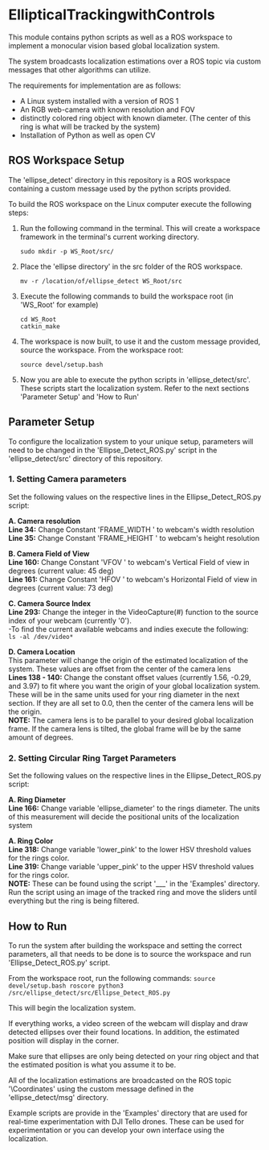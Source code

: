 
# EllipticalTrackingwithControls

This module contains python scripts as well as a ROS workspace to implement a monocular vision based global localization system. 

The system broadcasts localization estimations over a  ROS topic via custom messages that other algorithms can utilize.

The requirements for implementation are as follows:

- A Linux system installed with a version of ROS 1
- An RGB web-camera with known resolution and FOV
- distinctly colored ring object with known diameter. (The center of this ring is what will be tracked by the system)
- Installation of Python as well as open CV

## ROS Workspace Setup
The 'ellipse_detect' directory in this repository is a ROS workspace containing a custom message used by the python scripts provided. 

To build the ROS workspace on the Linux computer execute the following steps:

1. Run the following command in the terminal. This will create a workspace framework in the terminal's current working directory.
	```
	sudo mkdir -p WS_Root/src/
	```
2. Place the 'ellipse directory' in the src folder of the ROS workspace.
	```
	mv -r /location/of/ellipse_detect WS_Root/src
	```
4. Execute the following commands to build the workspace root (in 'WS_Root' for example)
	```
	cd WS_Root
	catkin_make
	```
5. The workspace is now built, to use it and the custom message provided, source the workspace. From the workspace root:
	```
	source devel/setup.bash
	```
6. Now you are able to execute the python scripts in 'ellipse_detect/src'. These scripts start the localization system. Refer to the next sections 'Parameter Setup' and 'How to Run'

## Parameter Setup
To configure the localization system to your unique setup, parameters will need to be changed in the 'Ellipse_Detect_ROS.py' script in the 'ellipse_detect/src' directory of this repository.

### 1. Setting Camera parameters
Set the following values on the respective lines in the Ellipse_Detect_ROS.py script:
	
**A.  Camera resolution**  
**Line 34:** Change Constant 'FRAME_WIDTH ' to webcam's width resolution  
**Line 35:** Change Constant 'FRAME_HEIGHT ' to webcam's height resolution  
	
**B.  Camera Field of View**  
**Line 160:** Change Constant 'VFOV ' to webcam's Vertical Field of view in degrees (current value: 45 deg)  
**Line 161:** Change Constant 'HFOV ' to webcam's Horizontal Field of view in degrees (current value: 73 deg)  

**C.  Camera Source Index**  
**Line 293:** Change the integer in the VideoCapture(#) function to the source index of your webcam (currently '0').  
-To find the current available webcams and indies execute the following:  
	```
	ls -al /dev/video*
	```

**D.  Camera Location**  
This parameter will change the origin of the estimated localization of the system. These values are offset from the center of the camera lens  
**Lines 138 - 140:** Change the constant offset values (currently 1.56, -0.29, and 3.97) to fit where you want the origin of your global localization system. These will be in the same units used for your ring diameter in the next section. If they are all set to 0.0, then the center of the camera lens will be the origin.   
**NOTE:** The camera lens is to be parallel to your desired global localization frame. If the camera lens is tilted, the global frame will be by the same amount of degrees.  


### 2. Setting Circular Ring Target Parameters 
Set the following values on the respective lines in the Ellipse_Detect_ROS.py script:
	
**A.  Ring Diameter**    
**Line 166:** Change variable 'ellipse_diameter' to the rings diameter. The units of this measurement will decide the positional units of the localization system  

**A.  Ring Color**   
**Line 318:** Change variable 'lower_pink' to the lower HSV threshold values for the rings color.  
**Line 319:** Change variable 'upper_pink' to the upper HSV threshold values for the rings color.  
**NOTE:** These can be found using the script '___' in the 'Examples' directory. Run the script using an image of the tracked ring and move the sliders until everything but the ring is being filtered.


## How to Run
To run the system after building the workspace and setting the correct parameters, all that needs to be done is to source the workspace and run 'Ellipse_Detect_ROS.py' script.

From the workspace root, run the following commands:
	```
	source devel/setup.bash
	roscore
	python3 /src/ellipse_detect/src/Ellipse_Detect_ROS.py
	```

This will begin the localization system.

If everything works, a video screen of the webcam will display and draw detected ellipses over their found locations. In addition, the estimated position will display in the corner.

Make sure that ellipses are only being detected on your ring object and that the estimated position is what you assume it to be.

All of the localization estimations are broadcasted on the ROS topic '\Coordinates' using the custom message defined in the 'ellipse_detect/msg' directory.

Example scripts are provide in the 'Examples' directory that are used for real-time experimentation with DJI Tello drones. These can be used for experimentation or you can develop your own interface using the localization.
